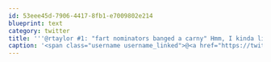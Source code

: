 ```yaml
---
id: 53eee45d-7906-4417-8fb1-e7009802e214
blueprint: text
category: twitter
title: '''@rtaylor #1: "fart nominators banged a carny" Hmm, I kinda like that one.'
caption: '<span class="username username_linked">@<a href="https://twitter.com/rtaylor" title="Elon Musk">rtaylor</a></span> #1: "fart nominators banged a carny" Hmm, I kinda like that one.'
---
```

